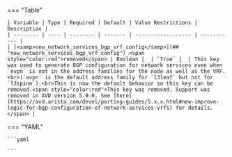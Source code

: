 <!--
  ~ Copyright (c) 2024 Arista Networks, Inc.
  ~ Use of this source code is governed by the Apache License 2.0
  ~ that can be found in the LICENSE file.
  -->
=== "Table"

    | Variable | Type | Required | Default | Value Restrictions | Description |
    | -------- | ---- | -------- | ------- | ------------------ | ----------- |
    | [<samp>new_network_services_bgp_vrf_config</samp>](## "new_network_services_bgp_vrf_config") <span style="color:red">removed</span> | Boolean |  | `True` |  | This key was used to generate BGP configuration for network services even when `evpn` is not in the address families for the node as well as the VRF.<br>(`evpn` is the default address family for `l3leaf` but not for `l3spine`).<br>This is now the default behavior so this key can be removed.<span style="color:red">This key was removed. Support was removed in AVD version 5.0.0. See [here](https://avd.arista.com/devel/porting-guides/5.x.x.html#new-improve-logic-for-bgp-configuration-of-network-services-vrfs) for details.</span> |

=== "YAML"

    ```yaml

    ```
